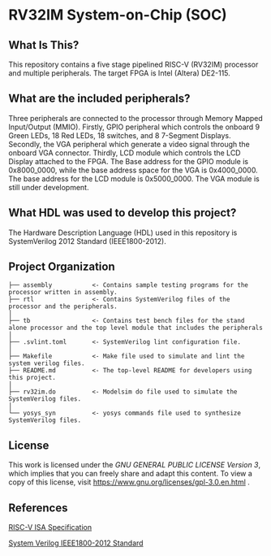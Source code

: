 RV32IM System-on-Chip (SOC)
===========================

What Is This?
-------------
This repository contains a five stage pipelined RISC-V (RV32IM) processor and multiple peripherals. The target FPGA is Intel (Altera) DE2-115.

What are the included peripherals?
-------------
Three peripherals are connected to the processor through Memory Mapped Input/Output (MMIO). Firstly, GPIO peripheral which controls the onboard 9 Green LEDs, 18 Red LEDs, 18 switches, and 8 7-Segment Displays. Secondly, the VGA peripheral which generate a video signal through the onboard VGA connector. Thirdly, LCD module which controls the LCD Display attached to the FPGA. The Base address for the GPIO module is 0x8000_0000, while the base address space for the VGA is 0x4000_0000. The base address for the LCD module is 0x5000_0000. The VGA module is still under development.

What HDL was used to develop this project?
-------------
The Hardware Description Language (HDL) used in this repository is SystemVerilog 2012 Standard (IEEE1800-2012).

Project Organization
------------
    ├── assembly           <- Contains sample testing programs for the processor written in assembly.
    ├── rtl                <- Contains SystemVerilog files of the processor and the peripherals.
    │
    ├── tb                 <- Contains test bench files for the stand alone processor and the top level module that includes the peripherals
    │
    ├── .svlint.toml       <- SystemVerilog lint configuration file.
    │
    ├── Makefile           <- Make file used to simulate and lint the system verilog files.
    ├── README.md          <- The top-level README for developers using this project.
    │
    ├── rv32im.do          <- Modelsim do file used to simulate the SystemVerilog files.
    │
    └── yosys_syn          <- yosys commands file used to synthesize SystemVerilog files.


## License
This work is licensed under the _GNU GENERAL PUBLIC LICENSE Version 3_, which implies that you can freely share and
adapt this content. To view a copy of this license, visit https://www.gnu.org/licenses/gpl-3.0.en.html .

References
------------
[RISC-V ISA Specification](
https://github.com/riscv/riscv-isa-manual/releases/download/Ratified-IMAFDQC/riscv-spec-20191213.pdf)

[System Verilog IEEE1800-2012 Standard](https://ieeexplore.ieee.org/document/6469140)